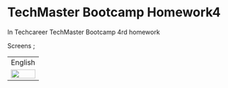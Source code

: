 # TechMaster Bootcamp Homework4

In Techcareer TechMaster Bootcamp 4rd homework <br>


Screens ; <br>

<table>
    <tr>
    <td>English</td>
   </tr> 
  <tr>
    <td><img src="https://user-images.githubusercontent.com/77745850/212565905-a502ec88-e56c-45aa-ab23-9fcd47f2bc6a.mov" width="100%"></td>
   </tr> 
  </tr>
</table>












